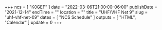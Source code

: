 +++
ncs = [ "K0GEF" ]
date = "2022-03-06T21:00:00-06:00"
publishDate = "2021-12-14"
endTime = ""
location = ""
title = "UHF/VHF Net 9"
slug = "uhf-vhf-net-09"
dates = [ "NCS Schedule" ]
outputs = [ "HTML", "Calendar" ]
update = 0
+++
